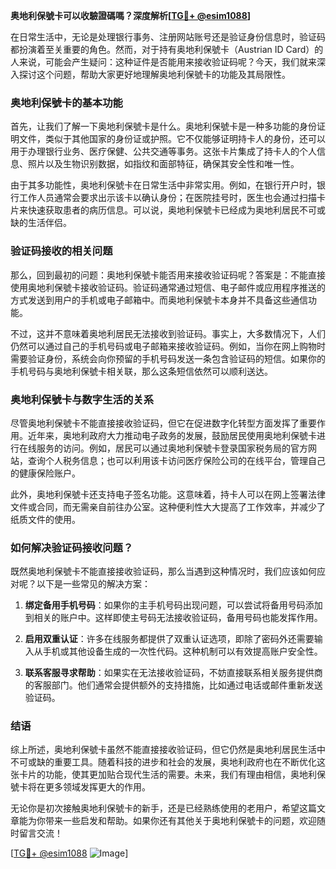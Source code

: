**奥地利保號卡可以收驗證碼嗎？深度解析[[TG💪+ @esim1088](https://t.me/s/esim1088)]**

在日常生活中，无论是处理银行事务、注册网站账号还是验证身份信息时，验证码都扮演着至关重要的角色。然而，对于持有奥地利保號卡（Austrian ID Card）的人来说，可能会产生疑问：这种证件是否能用来接收验证码呢？今天，我们就来深入探讨这个问题，帮助大家更好地理解奥地利保號卡的功能及其局限性。

### 奥地利保號卡的基本功能

首先，让我们了解一下奥地利保號卡是什么。奥地利保號卡是一种多功能的身份证明文件，类似于其他国家的身份证或护照。它不仅能够证明持卡人的身份，还可以用于办理银行业务、医疗保健、公共交通等事务。这张卡片集成了持卡人的个人信息、照片以及生物识别数据，如指纹和面部特征，确保其安全性和唯一性。

由于其多功能性，奥地利保號卡在日常生活中非常实用。例如，在银行开户时，银行工作人员通常会要求出示该卡以确认身份；在医院挂号时，医生也会通过扫描卡片来快速获取患者的病历信息。可以说，奥地利保號卡已经成为奥地利居民不可或缺的生活伴侣。

### 验证码接收的相关问题

那么，回到最初的问题：奥地利保號卡能否用来接收验证码呢？答案是：不能直接使用奥地利保號卡接收验证码。验证码通常通过短信、电子邮件或应用程序推送的方式发送到用户的手机或电子邮箱中。而奥地利保號卡本身并不具备这些通信功能。

不过，这并不意味着奥地利居民无法接收到验证码。事实上，大多数情况下，人们仍然可以通过自己的手机号码或电子邮箱来接收验证码。例如，当你在网上购物时需要验证身份，系统会向你预留的手机号码发送一条包含验证码的短信。如果你的手机号码与奥地利保號卡相关联，那么这条短信依然可以顺利送达。

### 奥地利保號卡与数字生活的关系

尽管奥地利保號卡不能直接接收验证码，但它在促进数字化转型方面发挥了重要作用。近年来，奥地利政府大力推动电子政务的发展，鼓励居民使用奥地利保號卡进行在线服务的访问。例如，居民可以通过奥地利保號卡登录国家税务局的官方网站，查询个人税务信息；也可以利用该卡访问医疗保险公司的在线平台，管理自己的健康保险账户。

此外，奥地利保號卡还支持电子签名功能。这意味着，持卡人可以在网上签署法律文件或合同，而无需亲自前往办公室。这种便利性大大提高了工作效率，并减少了纸质文件的使用。

### 如何解决验证码接收问题？

既然奥地利保號卡不能直接接收验证码，那么当遇到这种情况时，我们应该如何应对呢？以下是一些常见的解决方案：

1. **绑定备用手机号码**：如果你的主手机号码出现问题，可以尝试将备用号码添加到相关的账户中。这样即使主号码无法接收验证码，备用号码也能发挥作用。
   
2. **启用双重认证**：许多在线服务都提供了双重认证选项，即除了密码外还需要输入从手机或其他设备生成的一次性代码。这种机制可以有效提高账户安全性。

3. **联系客服寻求帮助**：如果实在无法接收验证码，不妨直接联系相关服务提供商的客服部门。他们通常会提供额外的支持措施，比如通过电话或邮件重新发送验证码。

### 结语

综上所述，奥地利保號卡虽然不能直接接收验证码，但它仍然是奥地利居民生活中不可或缺的重要工具。随着科技的进步和社会的发展，奥地利政府也在不断优化这张卡片的功能，使其更加贴合现代生活的需要。未来，我们有理由相信，奥地利保號卡将在更多领域发挥更大的作用。

无论你是初次接触奥地利保號卡的新手，还是已经熟练使用的老用户，希望这篇文章能为你带来一些启发和帮助。如果你还有其他关于奥地利保號卡的问题，欢迎随时留言交流！

[[TG💪+ @esim1088](https://t.me/s/esim1088) ![Image](https://i.postimg.cc/4NQfJmqS/Snipaste-2025-05-13-00-14-12.png)]